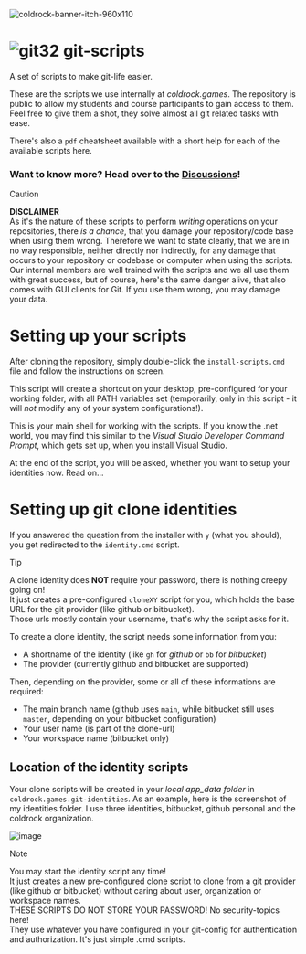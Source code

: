 ![coldrock-banner-itch-960x110](https://github.com/user-attachments/assets/2b8c07be-5c83-4f21-9b38-6df178758918)

# ![git32](https://github.com/user-attachments/assets/e57eef6d-49d1-430f-8f62-5818384f7d28) git-scripts
A set of scripts to make git-life easier.

These are the scripts we use internally at _coldrock.games_. The repository is public to allow my students and course participants to gain access to them.
Feel free to give them a shot, they solve almost all git related tasks with ease.

There's also a `pdf` cheatsheet available with a short help for each of the available scripts here.

### Want to know more? Head over to the [Discussions](https://github.com/coldrockgames/git-scripts/discussions)!

> [!CAUTION]
> **DISCLAIMER**\
> As it's the nature of these scripts to perform _writing_ operations on your repositories, there _is a chance_, that you damage your repository/code base when using them wrong.
> Therefore we want to state clearly, that we are in no way responsible, neither directly nor indirectly, for any damage that occurs to your repository or codebase or computer when using the scripts.
> Our internal members are well trained with the scripts and we all use them with great success, but of course, here's the same danger alive, that also comes with GUI clients for Git. If you use them wrong, you may damage your data.

# Setting up your scripts
After cloning the repository, simply double-click the `install-scripts.cmd` file and follow the instructions on screen.

This script will create a shortcut on your desktop, pre-configured for your working folder, with all PATH variables set (temporarily, only in this script - it will _not_ modify any of your system configurations!).

This is your main shell for working with the scripts. If you know the .net world, you may find this similar to the _Visual Studio Developer Command Prompt_, which gets set up, when you install Visual Studio.

At the end of the script, you will be asked, whether you want to setup your identities now. Read on...

# Setting up git clone identities
If you answered the question from the installer with `y` (what you should), you get redirected to the `identity.cmd` script.

> [!TIP]
> A clone identity does **NOT** require your password, there is nothing creepy going on!\
> It just creates a pre-configured `cloneXY` script for you, which holds the base URL for
> the git provider (like github or bitbucket).\
> Those urls mostly contain your username, that's why the script asks for it.

To create a clone identity, the script needs some information from you:
* A shortname of the identity (like `gh` for _github_ or `bb` for _bitbucket_)
* The provider (currently github and bitbucket are supported)

Then, depending on the provider, some or all of these informations are required:
* The main branch name (github uses `main`, while bitbucket still uses `master`, depending on your bitbucket configuration)
* Your user name (is part of the clone-url)
* Your workspace name (bitbucket only)

## Location of the identity scripts
Your clone scripts will be created in your _local app_data folder_ in `coldrock.games.git-identities`. As an example, here is the screenshot of my identities folder. I use three identities, bitbucket, github personal and the coldrock organization.

![image](https://github.com/user-attachments/assets/7cbbc56c-db0d-4a34-b344-06d8589427b4)


> [!NOTE]
> You may start the identity script any time!\
> It just creates a new pre-configured clone script to clone from a git provider (like github or bitbucket) without caring about user, organization or workspace names.\
> THESE SCRIPTS DO NOT STORE YOUR PASSWORD! No security-topics here!\
> They use whatever you have configured in your git-config for authentication and authorization. It's just simple .cmd scripts.
